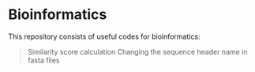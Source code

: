 # Bioinformatics
This repository consists of useful codes for bioinformatics:
> Similarity score calculation
> Changing the sequence header name in fasta files
